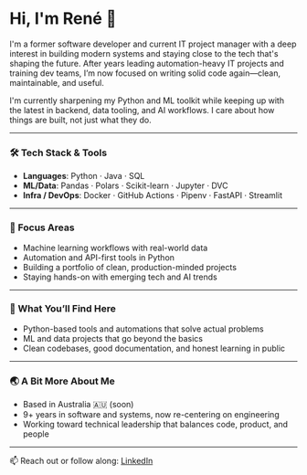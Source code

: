 # Hi, I'm René 👋

I'm a former software developer and current IT project manager with a deep interest in building modern systems and staying close to the tech that's shaping the future. After years leading automation-heavy IT projects and training dev teams, I’m now focused on writing solid code again—clean, maintainable, and useful.

I'm currently sharpening my Python and ML toolkit while keeping up with the latest in backend, data tooling, and AI workflows. I care about how things are built, not just what they do.

---

### 🛠 Tech Stack & Tools
- **Languages**: Python · Java · SQL  
- **ML/Data**: Pandas · Polars · Scikit-learn · Jupyter · DVC  
- **Infra / DevOps**: Docker · GitHub Actions · Pipenv · FastAPI · Streamlit

---

### 🧠 Focus Areas
- Machine learning workflows with real-world data  
- Automation and API-first tools in Python  
- Building a portfolio of clean, production-minded projects  
- Staying hands-on with emerging tech and AI trends

---

### 📂 What You’ll Find Here
- Python-based tools and automations that solve actual problems  
- ML and data projects that go beyond the basics  
- Clean codebases, good documentation, and honest learning in public

---

### 🌏 A Bit More About Me
- Based in Australia 🇦🇺 (soon)  
- 9+ years in software and systems, now re-centering on engineering  
- Working toward technical leadership that balances code, product, and people

---

📫 Reach out or follow along: [LinkedIn](https://www.linkedin.com/in/renesachse)
